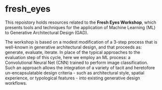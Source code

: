 # fresh_eyes


This repoistory holds resources related to the **Fresh Eyes Workshop**, which presents tools and techniques for the application of Machine Learning (ML) to Generative Architectural Design (GAD). 

The workshop is based on a modest modification of a 3-step process that is well-known in generative architectural design, and that proceeds as: generate, evaluate, iterate. In place of the typical approaches to the evaluation step of this cycle, here we employ an ML process: a Convolutional Neural Net (CNN) trained to perform image classification. Such an approach allows the integration of a variety of tacit and heretofore un-encapsulatable design criteria - such as architectural style, spatial experience, or typological features - into existing generative design workflows.

